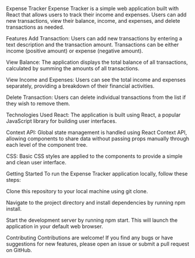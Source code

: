 Expense Tracker
Expense Tracker is a simple web application built with React that allows users to track their income and expenses. Users can add new transactions, view their balance, income, and expenses, and delete transactions as needed.

Features
Add Transaction: Users can add new transactions by entering a text description and the transaction amount. Transactions can be either income (positive amount) or expense (negative amount).

View Balance: The application displays the total balance of all transactions, calculated by summing the amounts of all transactions.

View Income and Expenses: Users can see the total income and expenses separately, providing a breakdown of their financial activities.

Delete Transaction: Users can delete individual transactions from the list if they wish to remove them.

Technologies Used
React: The application is built using React, a popular JavaScript library for building user interfaces.

Context API: Global state management is handled using React Context API, allowing components to share data without passing props manually through each level of the component tree.

CSS: Basic CSS styles are applied to the components to provide a simple and clean user interface.

Getting Started
To run the Expense Tracker application locally, follow these steps:

Clone this repository to your local machine using git clone.

Navigate to the project directory and install dependencies by running npm install.

Start the development server by running npm start. This will launch the application in your default web browser.

Contributing
Contributions are welcome! If you find any bugs or have suggestions for new features, please open an issue or submit a pull request on GitHub.
